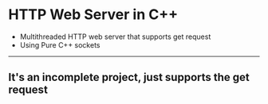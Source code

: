 # HTTP Web Server in C++

* Multithreaded HTTP web server that supports get request
* Using Pure C++ sockets

-----
## It's an incomplete project, just supports the get request
